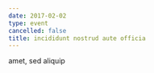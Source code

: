 ```yaml
---
date: 2017-02-02
type: event
cancelled: false
title: incididunt nostrud aute officia
---
```

amet, sed aliquip